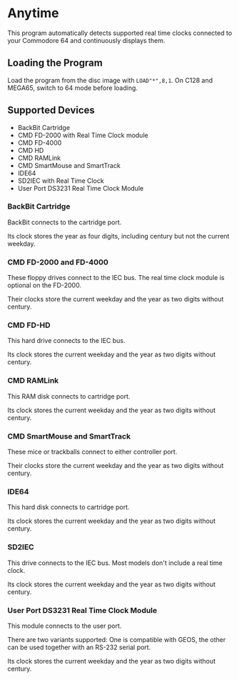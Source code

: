 # Anytime

This program automatically detects supported real time clocks connected to your Commodore 64 and continuously displays them.

## Loading the Program

Load the program from the disc image with `LOAD"*",8,1`. On C128 and MEGA65, switch to 64 mode before loading.

## Supported Devices

- BackBit Cartridge
- CMD FD-2000 with Real Time Clock module
- CMD FD-4000
- CMD HD
- CMD RAMLink
- CMD SmartMouse and SmartTrack
- IDE64
- SD2IEC with Real Time Clock
- User Port DS3231 Real Time Clock Module

### BackBit Cartridge

BackBit connects to the cartridge port. 

Its clock stores the year as four digits, including century but not the current weekday.

### CMD FD-2000 and FD-4000

These floppy drives connect to the IEC bus. The real time clock module is optional on the FD-2000.

Their clocks store the current weekday and the year as two digits without century.

### CMD FD-HD

This hard drive connects to the IEC bus.

Its clock stores the current weekday and the year as two digits without century.

### CMD RAMLink

This RAM disk connects to cartridge port.

Its clock stores the current weekday and the year as two digits without century.

### CMD SmartMouse and SmartTrack 

These mice or trackballs connect to either controller port.

Their clocks store the current weekday and the year as two digits without century.

### IDE64

This hard disk connects to cartridge port.

Its clock stores the current weekday and the year as two digits without century.

### SD2IEC

This drive connects to the IEC bus. Most models don't include a real time clock.

Its clock stores the current weekday and the year as two digits without century.

### User Port DS3231 Real Time Clock Module

This module connects to the user port.

There are two variants supported: One is compatible with GEOS, the other can be used together with an RS-232 serial port.

Its clock stores the current weekday and the year as two digits without century.
